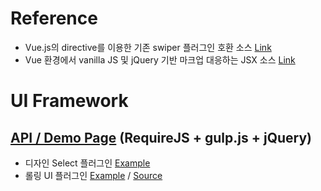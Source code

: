 # Reference
- Vue.js의 directive를 이용한 기존 swiper 플러그인 호환 소스
<a href="https://github.com/wddo/nuxtjs-demo/blob/vswiper/plugins/directives/vswiper.js">Link</a>
- Vue 환경에서 vanilla JS 및 jQuery 기반 마크업 대응하는 JSX 소스
<a href="https://github.com/wddo/nuxtjs-demo/blob/append-script-tag/pages/scriptJsx.vue">Link</a>
# UI Framework
## <a href="http://ddoeng.dothome.co.kr/framework/wddo/out/">API / Demo Page</a> (RequireJS + gulp.js + jQuery)
- 디자인 Select 플러그인
<a href="http://ddoeng.dothome.co.kr/framework/wddo/out/tutorial-Hanatour.components.selectbox.html">Example</a>
- 롤링 UI 플러그인
<a href="http://ddoeng.dothome.co.kr/framework/wddo/out/tutorial-Hanatour.controls.rolling.html">Example</a> /
<a href="https://github.com/wddo/rolling/blob/master/rolling.js">Source</a>
